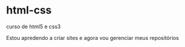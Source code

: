 # html-css
 curso de html5 e css3


Estou apredendo a criar sites e agora vou gerenciar meus repositórios